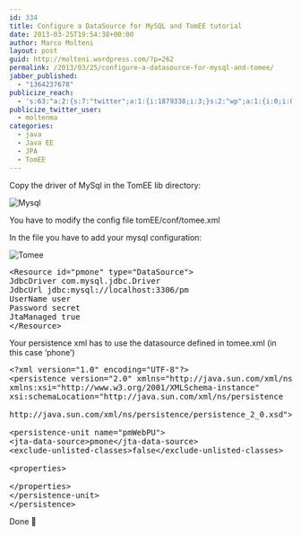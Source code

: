 ```yaml
---
id: 334
title: Configure a DataSource for MySQL and TomEE tutorial
date: 2013-03-25T19:54:38+00:00
author: Marco Molteni
layout: post
guid: http://molteni.wordpress.com/?p=262
permalink: /2013/03/25/configure-a-datasource-for-mysql-and-tomee/
jabber_published:
  - "1364237678"
publicize_reach:
  - 's:63:"a:2:{s:7:"twitter";a:1:{i:1879338;i:3;}s:2:"wp";a:1:{i:0;i:0;}}";'
publicize_twitter_user:
  - moltenma
categories:
  - java
  - Java EE
  - JPA
  - TomEE
---
```

Copy the driver of MySql in the TomEE lib directory:

<img alt="Mysql" src="https://i1.wp.com/javaee.ch/wp-content/uploads/2013/03/tomeemysql.png?resize=600%2C208" border="0" data-recalc-dims="1" />

You have to modify the config file tomEE/conf/tomee.xml

In the file you have to add your mysql configuration:

<img alt="Tomee" src="https://i1.wp.com/javaee.ch/wp-content/uploads/2013/03/tomeetomee.png?resize=600%2C210" border="0" data-recalc-dims="1" />

<pre class="brush: xml; title: ; notranslate" title="">&lt;Resource id="pmone" type="DataSource"&gt;
JdbcDriver com.mysql.jdbc.Driver
JdbcUrl jdbc:mysql://localhost:3306/pm
UserName user
Password secret
JtaManaged true
&lt;/Resource&gt;
</pre>

Your persistence xml has to use the datasource defined in tomee.xml (in this case &#8216;phone&#8217;)

<pre class="brush: xml; title: ; notranslate" title="">&lt;?xml version="1.0" encoding="UTF-8"?&gt;
&lt;persistence version="2.0" xmlns="http://java.sun.com/xml/ns/persistence"
xmlns:xsi="http://www.w3.org/2001/XMLSchema-instance"
xsi:schemaLocation="http://java.sun.com/xml/ns/persistence
 
http://java.sun.com/xml/ns/persistence/persistence_2_0.xsd"&gt;
 
&lt;persistence-unit name="pmWebPU"&gt;
&lt;jta-data-source&gt;pmone&lt;/jta-data-source&gt;
&lt;exclude-unlisted-classes&gt;false&lt;/exclude-unlisted-classes&gt;
 
&lt;properties&gt;
 
&lt;/properties&gt;
&lt;/persistence-unit&gt;
&lt;/persistence&gt;
</pre>

Done 🙂